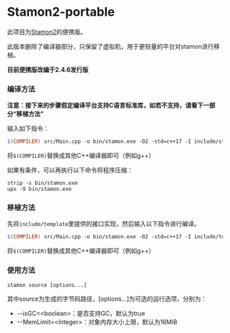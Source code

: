 <!--
 * @Name: 
 * @Copyright: 
 * @Author: 
 * @Date: 18/06/24 19:23
 * @Description: 
-->
# Stamon2-portable

此项目为[Stamon2](https://github.com/CLimber-Rong/stamon2)的便携版。

此版本删除了编译器部分，只保留了虚拟机，用于更轻量的平台对stamon进行移植。

**目前便携版改编于2.4.6发行版**

### 编译方法

**注意：接下来的步骤假定编译平台支持C语言标准库，如若不支持，请看下一部分“移植方法”**

输入如下指令：

```Makefile
$(COMPILER) src/Main.cpp -o bin/stamon.exe -O2 -std=c++17 -I include/stdc_implemented -I src/ast -I src/data_type -I src/vm -I src/ir -I src/compiler -I src/sfn -I src -lm
```

将``$(COMPILER)``替换成其他C++编译器即可（例如g++）

如果有条件，可以再执行以下命令将程序压缩：

```
strip -s bin/stamon.exe
upx -9 bin/stamon.exe
```

### 移植方法

先将``include/template``里提供的接口实现，然后输入以下指令进行编译。

```Makefile
$(COMPILER) src/Main.cpp -o bin/stamon.exe -O2 -std=c++17 -I include/template -I src/ast -I src/data_type -I src/vm -I src/ir -I src/compiler -I src/sfn -I src -lm
```

将``$(COMPILER)``替换成其他C++编译器即可（例如g++）

### 使用方法

``stamon source [options...]``

其中source为生成的字节码路径，[options...]为可选的运行选项，分别为：

* --isGC=&lt;boolean&gt;：是否支持GC，默认为true
* --MemLimit=&lt;Integer&gt;：对象内存大小上限，默认为16MiB